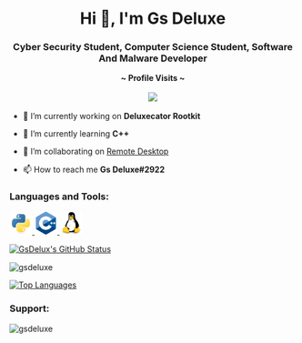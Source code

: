 <h1 align="center">Hi 👋, I'm Gs Deluxe</h1>
<h3 align="center">Cyber Security Student, Computer Science Student, Software And Malware Developer</h3>

<p align="center">
  <b>~ Profile Visits ~</b><br><br>
  <img src="https://profile-counter.glitch.me/GsDeluxe/count.svg" />
</p>



- 🔭 I’m currently working on **Deluxecator Rootkit**

- 🌱 I’m currently learning **C++**

- 👯 I’m collaborating on [Remote Desktop](https://github.com/HamzLDN/RemoteDesktop)

- 📫 How to reach me **Gs Deluxe#2922**

<p align="center">
</p>

<h3 align="left">Languages and Tools:</h3>
<p align="left"> <a href="https://www.python.org" target="_blank" rel="noreferrer"> <img src="https://raw.githubusercontent.com/devicons/devicon/master/icons/python/python-original.svg" alt="python" width="40" height="40"/> </a><a href="https://www.w3schools.com/cpp/" target="_blank" rel="noreferrer"> <img src="https://raw.githubusercontent.com/devicons/devicon/master/icons/cplusplus/cplusplus-original.svg" alt="cplusplus" width="40" height="40"/> </a> <a href="https://www.linux.org/" target="_blank" rel="noreferrer"> <img src="https://raw.githubusercontent.com/devicons/devicon/master/icons/linux/linux-original.svg" alt="linux" width="40" height="40"/> </p> </p>

[![GsDelux's GitHub Status](https://github-readme-stats.vercel.app/api?username=gsdeluxe&show_icons=true&theme=dark#gh-dark-mode-only)](https://github.com/GsDeluxe)

<p><img align="center" src="https://github-readme-streak-stats.herokuapp.com/?user=gsdeluxe&theme=dark" alt="gsdeluxe" /></p>

[![Top Languages](https://github-readme-stats.vercel.app/api/top-langs/?username=gsdeluxe&layout=compact&theme=dark)](https://github.com/GsDeluxe)

<p align="center">
  <h3 align="left">Support:</h3>
  <p><a href="https://ko-fi.com/gsdeluxe"> <img align="left" src="https://cdn.ko-fi.com/cdn/kofi3.png?v=3" height="50" width="210" alt="gsdeluxe" /></a></p><br><br
</p>




